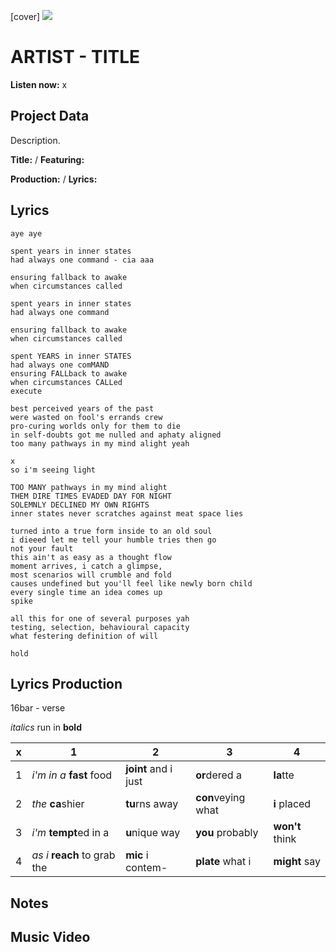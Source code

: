 [cover] ![](57175019_319474918741616_8502199518755923887_n.jpg)

# ARTIST - TITLE

**Listen now:** x

## Project Data

Description.


**Title:**  / **Featuring:** 

**Production:**  / **Lyrics:** 

## Lyrics

```
aye aye

spent years in inner states
had always one command - cia aaa

ensuring fallback to awake
when circumstances called

spent years in inner states
had always one command

ensuring fallback to awake
when circumstances called

spent YEARS in inner STATES
had always one comMAND
ensuring FALLback to awake
when circumstances CALLed
execute

best perceived years of the past
were wasted on fool's errands crew
pro-curing worlds only for them to die
in self-doubts got me nulled and aphaty aligned
too many pathways in my mind alight yeah

x
so i'm seeing light

TOO MANY pathways in my mind alight
THEM DIRE TIMES EVADED DAY FOR NIGHT
SOLEMNLY DECLINED MY OWN RIGHTS
inner states never scratches against meat space lies

turned into a true form inside to an old soul
i dieeed let me tell your humble tries then go
not your fault
this ain't as easy as a thought flow 
moment arrives, i catch a glimpse,
most scenarios will crumble and fold
causes undefined but you'll feel like newly born child 
every single time an idea comes up
spike

all this for one of several purposes yah
testing, selection, behavioural capacity
what festering definition of will

hold

```

## Lyrics Production

16bar - verse

*italics* run in
**bold**

| x | 1 | 2 | 3 | 4 |
|---|---|---|---|---|
| 1 | *i'm in a* **fast** food | **joint** and i just  | **or**dered a  | **la**tte  |
| 2 | *the* **ca**shier | **tu**rns away  |  **con**veying what |  **i** placed |
| 3 | *i'm* **tempt**ed in a | **u**nique way  |  **you** probably |  **won't** think |
| 4 | *as i* **reach** to grab the |  **mic** i contem-  | **plate** what i | **might** say |

## Notes

## Music Video
